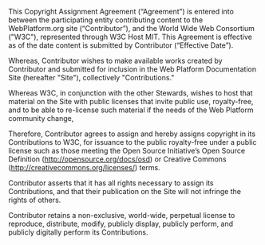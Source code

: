 This Copyright Assignment Agreement (“Agreement”) is entered into between the participating entity contributing content to the WebPlatform.org site (“Contributor”), and the World Wide Web Consortium ("W3C"), represented through W3C Host MIT. This Agreement is effective as of the date content is submitted by Contributor (“Effective Date”).

Whereas, Contributor wishes to make available works created by Contributor and submitted for inclusion in the Web Platform Documentation Site (hereafter "Site"), collectively "Contributions."

Whereas W3C, in conjunction with the other Stewards, wishes to host that material on the Site with public licenses that invite public use, royalty-free, and to be able to re-license such material if the needs of the Web Platform community change,

Therefore, Contributor agrees to assign and hereby assigns copyright in its Contributions to W3C, for issuance to the public royalty-free under a public license such as those meeting the Open Source Initiative’s Open Source Definition (http://opensource.org/docs/osd) or Creative Commons (http://creativecommons.org/licenses/) terms.

Contributor asserts that it has all rights necessary to assign its Contributions, and that their publication on the Site will not infringe the rights of others.

Contributor retains a non-exclusive, world-wide, perpetual license to reproduce, distribute, modify, publicly display, publicly perform, and publicly digitally perform its Contributions.